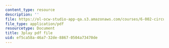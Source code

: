 ```yaml
---
content_type: resource
description: ''
file: https://ol-ocw-studio-app-qa.s3.amazonaws.com/courses/6-002-circuits-and-electronics-spring-2007/ef5ca58a46a732de88670504a73470de_4TCnYYpZxEc.pdf
file_type: application/pdf
resourcetype: Document
title: 3play pdf file
uid: ef5ca58a-46a7-32de-8867-0504a73470de
---
```

